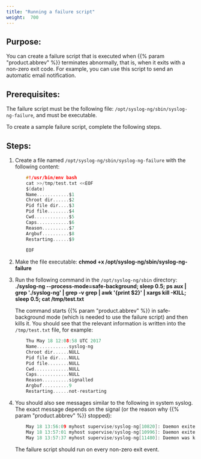 ```yaml
---
title: "Running a failure script"
weight:  700
---
```

<!-- DISCLAIMER: This file is based on the syslog-ng Open Source Edition documentation https://github.com/balabit/syslog-ng-ose-guides/commit/2f4a52ee61d1ea9ad27cb4f3168b95408fddfdf2 and is used under the terms of The syslog-ng Open Source Edition Documentation License. The file has been modified by Axoflow. -->


## Purpose:

You can create a failure script that is executed when {{% param "product.abbrev" %}} terminates abnormally, that is, when it exits with a non-zero exit code. For example, you can use this script to send an automatic email notification.



## Prerequisites:

The failure script must be the following file: `/opt/syslog-ng/sbin/syslog-ng-failure`, and must be executable.

To create a sample failure script, complete the following steps.



## Steps:

1.  Create a file named `/opt/syslog-ng/sbin/syslog-ng-failure` with the following content:
    
    ```c
        #!/usr/bin/env bash
        cat >>/tmp/test.txt <<EOF
        $(date)
        Name............$1
        Chroot dir......$2
        Pid file dir....$3
        Pid file........$4
        Cwd.............$5
        Caps............$6
        Reason..........$7
        Argbuf..........$8
        Restarting......$9
        
        EOF
    
    ```

2.  Make the file executable: **chmod +x /opt/syslog-ng/sbin/syslog-ng-failure**

3.  Run the following command in the `/opt/syslog-ng/sbin` directory: **./syslog-ng --process-mode=safe-background; sleep 0.5; ps aux | grep './syslog-ng' | grep -v grep | awk '{print $2}' | xargs kill -KILL; sleep 0.5; cat /tmp/test.txt**
    
    The command starts {{% param "product.abbrev" %}} in safe-background mode (which is needed to use the failure script) and then kills it. You should see that the relevant information is written into the `/tmp/test.txt` file, for example:
    
    ```c
        Thu May 18 12:08:58 UTC 2017
        Name............syslog-ng
        Chroot dir......NULL
        Pid file dir....NULL
        Pid file........NULL
        Cwd.............NULL
        Caps............NULL
        Reason..........signalled
        Argbuf..........9
        Restarting......not-restarting
    
    ```

4.  You should also see messages similar to the following in system syslog. The exact message depends on the signal (or the reason why {{% param "product.abbrev" %}} stopped):
    
    ```c
        May 18 13:56:09 myhost supervise/syslog-ng[10820]: Daemon exited gracefully, not restarting; exitcode='0'
        May 18 13:57:01 myhost supervise/syslog-ng[10996]: Daemon exited due to a deadlock/signal/failure, restarting; exitcode='131'
        May 18 13:57:37 myhost supervise/syslog-ng[11480]: Daemon was killed, not restarting; exitcode='9'
    
    ```
    
    The failure script should run on every non-zero exit event.

